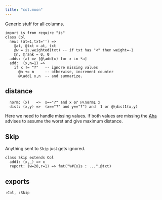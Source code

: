 ```yaml
---
title: "col.moon"
---
```



Generic stuff for all columns.

```moonscript
import is from require "is"
class Col
  new: (at=1,txt='') => 
    @at, @txt = at, txt
    @w = is.weighted(txt) -- if txt has "<" then weight=-1
    @n, @rank = 0, 0
  adds: (a) => [@\add(x) for x in *a]
  add:  (x,n=1) =>
    if x != "?"   -- ignore missing values
      @n += n     -- otherwise, increment counter 
      @\add1 x,n  -- and summarize.
```

## distance

```moonscript
  norm: (x)   =>  x=="?" and x or @\norm1 x
  dist: (x,y) =>  (x=="?" and y=="?") and  1 or @\dist1(x,y)
```

Here we need to handle missing values.
If both values are missing the
[Aha](refs#Aha91) advises to assume the worst and give
maximum distance.
## Skip
Anything sent to `Skip` just gets ignored.

```moonscript
class Skip extends Col
  add1: (x,_) => x
  report: (w=20,r=1) => fmt("%#{x}s : ...",@txt)
```

## exports

```moonscript
:Col, :Skip
```
